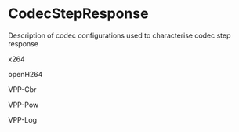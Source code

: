 # CodecStepResponse

Description of codec configurations used to characterise codec step response

x264

openH264

VPP-Cbr

VPP-Pow

VPP-Log


